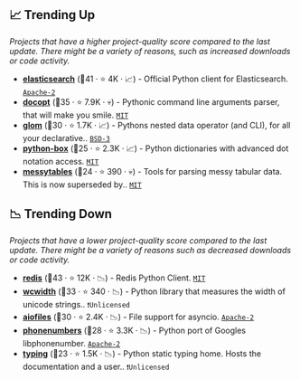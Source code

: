 ## 📈 Trending Up

_Projects that have a higher project-quality score compared to the last update. There might be a variety of reasons, such as increased downloads or code activity._

- <b><a href="https://github.com/elastic/elasticsearch-py">elasticsearch</a></b> (🥇41 ·  ⭐ 4K · 📈) - Official Python client for Elasticsearch. <code><a href="http://bit.ly/3nYMfla">Apache-2</a></code>
- <b><a href="https://github.com/docopt/docopt">docopt</a></b> (🥈35 ·  ⭐ 7.9K · 💀) - Pythonic command line arguments parser, that will make you smile. <code><a href="http://bit.ly/34MBwT8">MIT</a></code>
- <b><a href="https://github.com/mahmoud/glom">glom</a></b> (🥈30 ·  ⭐ 1.7K · 📈) - Pythons nested data operator (and CLI), for all your declarative.. <code><a href="http://bit.ly/3aKzpTv">BSD-3</a></code>
- <b><a href="https://github.com/cdgriffith/Box">python-box</a></b> (🥉25 ·  ⭐ 2.3K · 📈) - Python dictionaries with advanced dot notation access. <code><a href="http://bit.ly/34MBwT8">MIT</a></code>
- <b><a href="https://github.com/okfn/messytables">messytables</a></b> (🥉24 ·  ⭐ 390 · 💀) - Tools for parsing messy tabular data. This is now superseded by.. <code><a href="http://bit.ly/34MBwT8">MIT</a></code>

## 📉 Trending Down

_Projects that have a lower project-quality score compared to the last update. There might be a variety of reasons such as decreased downloads or code activity._

- <b><a href="https://github.com/redis/redis-py">redis</a></b> (🥇43 ·  ⭐ 12K · 📉) - Redis Python Client. <code><a href="http://bit.ly/34MBwT8">MIT</a></code>
- <b><a href="https://github.com/jquast/wcwidth">wcwidth</a></b> (🥉33 ·  ⭐ 340 · 📉) - Python library that measures the width of unicode strings.. <code>❗Unlicensed</code>
- <b><a href="https://github.com/Tinche/aiofiles">aiofiles</a></b> (🥉30 ·  ⭐ 2.4K · 📉) - File support for asyncio. <code><a href="http://bit.ly/3nYMfla">Apache-2</a></code>
- <b><a href="https://github.com/daviddrysdale/python-phonenumbers">phonenumbers</a></b> (🥈28 ·  ⭐ 3.3K · 📉) - Python port of Googles libphonenumber. <code><a href="http://bit.ly/3nYMfla">Apache-2</a></code>
- <b><a href="https://github.com/python/typing">typing</a></b> (🥉23 ·  ⭐ 1.5K · 📉) - Python static typing home. Hosts the documentation and a user.. <code>❗Unlicensed</code>

